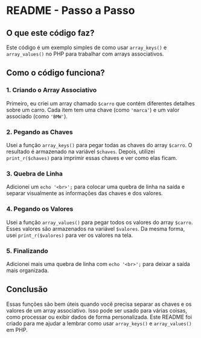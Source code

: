 # README - Passo a Passo

## O que este código faz?

Este código é um exemplo simples de como usar `array_keys()` e `array_values()` no PHP para trabalhar com arrays associativos.

## Como o código funciona?

### 1. Criando o Array Associativo

Primeiro, eu criei um array chamado `$carro` que contém diferentes detalhes sobre um carro. Cada item tem uma chave (como `'marca'`) e um valor associado (como `'BMW'`).

### 2. Pegando as Chaves

Usei a função `array_keys()` para pegar todas as chaves do array `$carro`. O resultado é armazenado na variável `$chaves`.
Depois, utilizei `print_r($chaves)` para imprimir essas chaves e ver como elas ficam.

### 3. Quebra de Linha

Adicionei um `echo '<br>';` para colocar uma quebra de linha na saída e separar visualmente as informações das chaves e dos valores.

### 4. Pegando os Valores

Usei a função `array_values()` para pegar todos os valores do array `$carro`. Esses valores são armazenados na variável `$valores`.
Da mesma forma, usei `print_r($valores)` para ver os valores na tela.

### 5. Finalizando

Adicionei mais uma quebra de linha com `echo '<br>';` para deixar a saída mais organizada.

## Conclusão

Essas funções são bem úteis quando você precisa separar as chaves e os valores de um array associativo. Isso pode ser usado para várias coisas, como processar ou exibir dados de forma personalizada. Este README foi criado para me ajudar a lembrar como usar `array_keys()` e `array_values()` em PHP.

